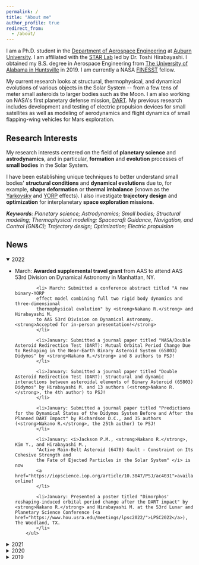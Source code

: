 ```yaml
---
permalink: /
title: "About me"
author_profile: true
redirect_from:
  - /about/
---
```


I am a Ph.D. student in the [Department of Aerospace Engineering](https://eng.auburn.edu/aero/)
at [Auburn University](http://www.auburn.edu/).
I am affiliated with the [STAR Lab](http://eng.auburn.edu/~mzh0114/index.html)
led by Dr. Toshi Hirabayashi. I obtained my B.S. degree in Aerospace Engineering from
[The University of Alabama in Huntsville](https://www.uah.edu/) in 2019. I am currently a NASA [FINESST](https://nspires.nasaprs.com/external/solicitations/summary!init.do?solId={3E72ED7E-1FBD-F815-5A4E-2DA033EF7449}&path=open) fellow.

My current research looks at structural, thermophysical, and dynamical evolutions of
various objects in the Solar System -- from a few tens of meter small asteroids to
larger bodies such as the Moon. I am also working on NASA's first planetary defense mission, [DART](https://dart.jhuapl.edu/). My previous research includes development and testing of
electric propulsion devices for small satellites as well as modeling of
aerodynamics and flight dynamics of small flapping-wing vehicles for Mars exploration.


Research Interests
---
My research interests centered on the field of **planetary science** and **astrodynamics**,
and in particular, **formation** and **evolution** processes of **small bodies**
in the Solar System.

I have been establishing unique techniques to better understand small bodies'
**structural conditions** and **dynamical evolutions** due to, for example,
**shape deformation** or **thermal imbalance** (known as the
[Yarkovsky](https://en.wikipedia.org/wiki/Yarkovsky_effect) and
[YORP](https://en.wikipedia.org/wiki/Yarkovsky%E2%80%93O%27Keefe%E2%80%93Radzievskii%E2%80%93Paddack_effect) effects).
I also investigate **trajectory design** and **optimization** for interplanetary
**space exploration missions**.

_**Keywords**: Planetary science; Astrodynamics; Small bodies; Structural modeling;
Thermophysical modeling; Spacecraft Guidance, Navigation, and Control (GN&C);
Trajectory design; Optimization; Electric propulsion_


News
---
<details open>
    <summary>2022</summary>
        <ul>
            <li> March: <strong>Awarded supplemental travel grant </strong> from
            AAS to attend AAS 53rd Division on Dynamical Astronomy in Manhattan, NY.
            </li>

            <li> March: Submitted a conference abstract titled "A new binary-YORP
            effect model combining full two rigid body dynamics and three-dimensional
            thermophysical evolution" by <strong>Nakano R.</strong> and Hirabayashi M.
            to AAS 53rd Division on Dynamical Astronomy. <strong>Accepted for in-person presentation!</strong>
            </li>

            <li>January: Submitted a journal paper titled "NASA/Double Asteroid Redirection Test (DART): Mutual Orbital Period Change Due to Reshaping in the Near-Earth Binary Asteroid System (65803) Didymos" by <strong>Nakano R.</strong> and 8 authors to PSJ!
            </li>

            <li>January: Submitted a journal paper titled "Double Asteroid Redirection Test (DART): Structural and dynamic interactions between asteroidal elements of Binary Asteroid (65803) Didymos" by Hirabayashi M. and 13 authors (<strong>Nakano R.</strong>, the 4th author) to PSJ!  
            </li>

            <li>January: Submitted a journal paper titled "Predictions for the Dynamical States of the Didymos System Before and After the Planned DART Impact" by Richardson D.C., and 35 authors (<strong>Nakano R.</strong>, the 25th author) to PSJ!
            </li>

            <li>January: <i>Jackson P.M., <strong>Nakano R.</strong>, Kim Y., and Hirabayashi M.,
            "Active Main-Belt Asteroid (6478) Gault - Constraint on Its Cohesive Strength and
            the Fate of Ejected Particles in the Solar System" </i> is now
            <a href="https://iopscience.iop.org/article/10.3847/PSJ/ac4031">available</a> online!
            </li>

            <li>January: Presented a poster titled "Dimorphos' reshaping-induced orbital period change after the DART impact" by <strong>Nakano R.</strong> and Hirabayashi M. at the 53rd Lunar and Planetary Science Conference (<a href="https://www.hou.usra.edu/meetings/lpsc2022/">LPSC2022</a>), The Woodland, TX.
            </li>
        </ul>
</details>
<details>
	<summary>2021</summary>
        <ul>
            <li>December: A journal paper titled "Active Main-Belt Asteroid (6478) Gault - Constraint on Its Cohesive Strength and
            the Fate of Ejected Particles in the Solar System" by Jackson P.M., <strong>Nakano R.</strong>, Kim Y., and Hirabayashi M.
            is <strong>accepted for publication in PSJ!</strong>
            </li>

            <li>November: <strong>Visited Vandenberg Space Force Base to see the DART spacecraft
            (<a href="https://www.jhuapl.edu/PressRelease/211124-nasa-johns-hopkins-apl-launch-first-planetary-defense-test-mission-to-double-asteroid-system">launch</a>) by SpaceX's Falcon 9 rocket!</strong>
            </li>

            <li>October: Submitted a conference abstract titled "Finite Element Thermophysical Model
            for the Yarkovsky and YORP Investigations - The YORP Effect's Insensitivity
            to Small Topographic Features" by <strong>Nakano R.</strong> and Hirabayashi M.
            to American Geophysical Union Fall Meeting 2021 (<a href="https://www.agu.org/Fall-Meeting">AGUFM2021</a>).
            <strong>Accepted for presentation!</strong>
            </li>

            <li>July: Presented a poster titled
            "Finite Element Modeling Approach Thermophysical Model to
            Characterize Irregularly Shaped Bodies’ Temperature Variation" by
            <strong>Nakano R.</strong> and Hirabayashi M. at the NASA Exploration
            Science Forum 2021 (<a href="https://lunarscience.arc.nasa.gov/nesfels2021/">NESF2021</a>).
            </li>

            <li>July: <strong>My <a href="https://nspires.nasaprs.com/external/solicitations/summary!init.do?solId=3E72ED7E1FBDF8155A4E2DA033EF7449&stack=redirect">FINESST</a>
            award was <a href="https://eng.auburn.edu/news/2021/07/nakano-finesst-award.html">featured</a> on the university website!</strong>
            </li>

            <li>July: Submitted a journal paper titled "Active Main-Belt Asteroid (6478) Gault - Constraint on Its Cohesive Strength and
            the Fate of Ejected Particles in the Solar System" by Jackson P.M.,
            <strong>Nakano R.</strong>, Kim Y., and Hirabayashi M. to PSJ!
            </li>

            <li>June: <strong>I am selected for the Future Investigators in NASA
            Earth and Space Science and Technology,
            <a href="https://nspires.nasaprs.com/external/solicitations/summary!init.do?solId=3E72ED7E1FBDF8155A4E2DA033EF7449&stack=redirect">
            FINESST</a>.
            Total of $135,000 funding support for the investigation of binary
            asteroids' dynamical evolution due to Binary-YORP effect.</strong>
            </li>

            <li>June: Submitted an extended abstract titled
            "Time-Optimal and Fuel-Optimal Trajectories for Asteroid Landing
            via Indirect Optimization" by <strong>Nakano R.</strong>, Taheri E., and Hirabayashi M. to the AIAA SciTech Forum 2022
            (<a href="https://www.aiaa.org/SciTech">SciTech2022</a>).
            <strong>Accepted for presentation!</strong>
            </li>

            <li>May: Submitted a conference abstract titled
            "Investigation of the YORP effect on asteroid (162173) Ryugu
            - An application of FEM approach thermophysical model" by
            <strong>Nakano R.</strong> and Hirabayashi M. to the Europlanet
            Science Congress 2021 (<a href="https://www.epsc2021.eu/home.html">EPSC2021</a>).
            <strong>Accepted for presentation!</strong>
            </li>

            <li>March: <strong>I passed my Qualifying Exam!</strong>
            </li>

            <li>February: Presented a poster titled
            "Finite Element Modeling Approach to Characterize Temperature Variations
            of Irregularly Shaped Bodies" by
            <strong>Nakano R.</strong> and Hirabayashi M. at the 52nd
            Lunar and Planetary Science Conference
            (<a href="https://www.hou.usra.edu/meetings/lpsc2021/">LPSC2021</a>).
            </li>

            <li>January: Submitted a conference abstract titled
            "NASA/Double Asteroid Redirection Test: Orbital perturbation by the
            ejecta collision driven reshaping of Didymos after the impact event"
            by <strong>Nakano R.</strong> and Hirabayashi M. to the 7th IAA
            Planetary Defense Conference
            (<a href="https://iaaspace.org/event/7th-iaa-planetary-defense-conference-2021/">PDC2021</a>).
            <strong>Accepted for presentation!</strong>
            </li>
        </ul>
</details>

<details>
	<summary>2020</summary>
        <ul>
            <li>December: Presented a poster titled "Dimorphos’ orbital perturbation
            induced by shape modification of Didymos after the DART impact" by
            <strong>Nakano R.</strong>, Hirabayashi M., and 10 authors
            at AGU Fall Meeting 2020
            (<a href="https://www.agu.org/Fall-Meeting-2020">AGUFM2020</a>)!
            </li>

            <li>July: <i>Hirabayashi M., <strong>Nakano R.</strong>, and 15 other
            authors, "Spin-driven evolution of asteroids’ top-shapes at fast
            and slow spins as seen from (101955) Bennu and (162173) Ryugu" </i> is now
            <a href="https://www.sciencedirect.com/science/article/pii/S0019103520303201?via%3Dihub">available</a>
            online!
            </li>

            <li>June: A journal paper titled "Spin-driven evolution of asteroids’
            top-shapes at fast and slow spins as seen from (101955) Bennu and
            (162173) Ryugu" by Hirabayashi M., <strong>Nakano R.</strong>,
            and 15 authors is <strong>accepted for publication in Icarus!</strong>
            </li>

            <li>July: Presented a poster titled "Mass-shedding Activities of
            Asteroid (3200) Phaethon Enhanced by Its Rotation" by
            <strong>Nakano R.</strong> and Hirabayashi M. at NASA Exploration
            Science Forum 2020
            (<a href="https://lunarscience.arc.nasa.gov/nesf2020/">NESF2020</a>).
            <strong>Awarded 1st place for the student poster competition!</strong>
            </li>

            <li>May: Submitted a conference abstract titled "Mass-shedding Activities
            of Asteroid (3200) Phaethon Enhanced by Its Rotation - Its Implication
            to Asteroid Pairs" by <strong>Nakano R.</strong> and Hirabayashi M.
            to the Europlanet Science Congress 2020
            (<a href="https://www.epsc2020.eu/home.html">EPSC2020</a>).
            <strong> Accepted for presentation!</strong>
            </li>

            <li>March: <i><strong>Nakano R.</strong> and Hirabayashi M.,
            "Mass-shedding Activities of Asteroid (3200) Phaethon Enhanced by
            Its Rotation"</i> is now
            <a href="https://iopscience.iop.org/article/10.3847/2041-8213/ab7d36">available</a>
            online!
            </li>

            <li>March: A journal paper titled "Mass-shedding Activities of
            Asteroid (3200) Phaethon Enhanced by Its Rotation" is <strong>
            accepted for publication in ApJL!</strong>
            </li>

            <li>January: Submitted a journal paper titled "Mass-shedding Activities
            of Asteroid (3200) Phaethon Enhanced by Its Rotation" by
            <strong>Nakano R.</strong> and Hirabayashi M. to ApJL.
            </li>

            <li>January: Submitted a conference abstract titled
            "MASS SHEDDING ACTIVITIES OF ASTEROID (3200) PHAETHON ENHANCED
            BY ITS ROTATION" by <strong>Nakano R.</strong> and Hirabayashi M.
            to the 51st Lunar and Planetary Science Conference
            (<a href="https://www.hou.usra.edu/meetings/lpsc2020/">LPSC2020</a>),
            The Woodland, TX. <strong>Accepted for presentation!</strong>
            (Cancelled due to COVID19 outbreak)
            </li>
        </ul>
</details>

<details>
	<summary>2019</summary>
      <ul>
        <li>August: <strong>Started my Ph.D. program</strong> in the Department of
            Aerospace Engineering at Auburn University and <strong>joined the STAR Lab</strong>
            led by Dr. Toshi Hirabayashi!
            </li>
        <li>May: Graduated from The University of Alabama in Huntsville
            with highest honor. I would like to thank my undergraduate research
            advisors, Dr. Gabe Xu and Dr. Chang-kwon Kang, whose guidance and
            support were invaluable to me during my 3 years at UAH!
            </li>
        </ul>
</details>
